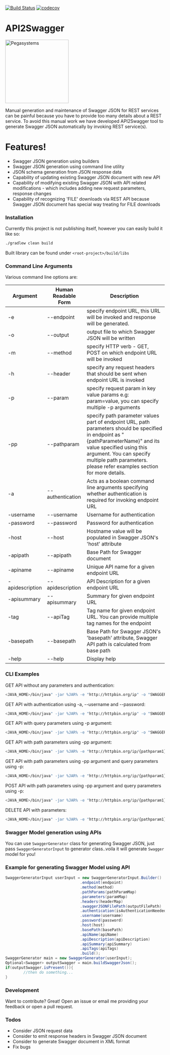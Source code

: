 [![Build Status](https://travis-ci.org/pegasystems/api2swagger.svg?branch=master)](https://travis-ci.org/pegasystems/api2swagger)
[![codecov](https://codecov.io/gh/pegasystems/api2swagger/branch/master/graph/badge.svg)](https://codecov.io/gh/pegasystems/api2swagger)

# API2Swagger

<a href="https://www.pega.com">
<img src="https://www.pega.com/profiles/pegasystems/themes/custom/pegas/pegakit/public/images/logos/pega-logo.svg" width="200" alt="Pegasystems"/>
</a>

Manual generation and maintenance of Swagger JSON for REST services can be painful because you have to provide too many details about a REST service. To avoid this manual work we have developed API2Swagger tool to generate Swagger JSON automatically by invoking REST service(s).

# Features!

  - Swagger JSON generation using builders
  - Swagger JSON generation using command line utility
  - JSON schema generation from JSON response data
  - Capability of updating existing Swagger JSON document with new API
  - Capability of modifying existing Swagger JSON with API related modifications - which includes adding new request parameters, response changes
  - Capability of recognizing 'FILE' downloads via REST API because Swagger JSON document has special way treating for FILE downloads

### Installation

Currently this project is not publishing itself, however you can easily build it like so:

```bat
./gradlew clean build 
```

Built library can be found under `<root-project>/build/libs`

### Command Line Arguments

Various command line options are:

| Argument | Human Readable Form |Description |
| ---------- | ---------- | ---------- |
| -e | --endpoint | specify endpoint URL, this URL will be invoked and response will be generated. |
| -o | \-\-output | output file to which Swagger JSON will be written |
| -m | \-\-method | specify HTTP verb - GET, POST on which endpoint URL will be invoked |
| -h | \-\-header |specify any request headers that should be sent when endpoint URL is invoked |
| -p | \-\-param | specify request param in key value params e.g: param=value, you can specify multiple \-p arguments |
| -pp | \-\-pathparam | specify path parameter values part of endpoint URL, path parameters should  be specified in endpoint as "{pathParameterName}" and its value specified using this argument. You can specify multiple path parameters. please refer examples section for more details. |
| -a | \-\-authentication |Acts as a boolean command line arguments specifying whether authentication is required for invoking endpoint URL |
| -username | \-\-username | Username for authentication|
| -password | \-\-password | Password for authentication |
| -host | \-\-host | Hostname value will be populated in Swagger JSON's 'host' attribute |
| -apipath | \-\-apipath | Base Path for Swagger document |
| -apiname | \-\-apiname | Unique API name for a given endpoint URL |
| -apidescription | \-\-apidescription | API Description for a given endpoint URL |
| -apisummary | \-\-apisummary | Summary for given endpoint URL |
| -tag | \-\-apiTag | Tag name for given endpoint URL. You can provide multiple tag names for the endpoint |
| -basepath | \-\-basepath | Base Path for Swagger JSON's 'basepath' attribute, Swagger API path is calculated from base path |
| -help | \-\-help | Display help |

### CLI Examples

GET API without any parameters and authentication:

```sh
<JAVA_HOME>/bin/java" -jar %JAR% -e "http://httpbin.org/ip" -o "SWAGGER-DOC-FILE-PATH" -m "GET" -apiname "UniqueApiName" -tag "GetIPAddress" -apiSummary "API to fetch IP Address" -apidescription "Fetch IP address in origin attribute"
```
GET API with authentication using -a, --username and --password:

```sh
<JAVA_HOME>/bin/java" -jar %JAR% -e "http://httpbin.org/ip" -o "SWAGGER-DOC-FILE-PATH" -m "GET" -a --username "someusername" --password "somePassword" -apiname "UniqueApiName" -tag "GetIPAddress" -apisummary "API to fetch IP Address" -apidescription "Fetch IP address in origin attribute"
```
GET API with query parameters using -p argument:

```sh
<JAVA_HOME>/bin/java" -jar %JAR% -e "http://httpbin.org/ip" -o "SWAGGER-DOC-FILE-PATH" -m "GET" -a --username "someusername" --password "somePassword" -p "param1=value1" -p "param2=value2" -apiname "UniqueApiName" -tag "GetIPAddress" -apisummary "API to fetch IP Address" -apidescription "Fetch IP address in origin attribute"
```

GET API with path parameters using -pp argument:

```sh
<JAVA_HOME>/bin/java" -jar %JAR% -e "http://httpbin.org/ip/{pathparam1}/{pathparam2}" -o "SWAGGER-DOC-FILE-PATH" -m "GET" -a --username "someusername" --password "somePassword" -pp "pathparam1=value1" -pp "pathparam2=value2" -apiname "UniqueApiName" -tag "GetIPAddress" -apisummary "API to fetch IP Address" -apidescription "Fetch IP address in origin attribute"
```

GET API with path parameters using -pp argument and query parameters using -p:

```sh
<JAVA_HOME>/bin/java" -jar %JAR% -e "http://httpbin.org/ip/{pathparam1}/{pathparam2}" -o "SWAGGER-DOC-FILE-PATH" -m "GET" -a --username "someusername" --password "somePassword" -pp "pathparam1=value1" -pp "pathparam2=value2" -p "queryparam=value" -apiname "UniqueApiName" -tag "GetIPAddress" -apisummary "API to fetch IP Address" -apidescription "Fetch IP address in origin attribute"
```

POST API with path parameters using -pp argument and query parameters using -p:

```sh
<JAVA_HOME>/bin/java" -jar %JAR% -e "http://httpbin.org/ip/{pathparam1}/{pathparam2}" -o "SWAGGER-DOC-FILE-PATH" -m "POST" -a --username "someusername" --password "somePassword" -pp "pathparam1=value1" -pp "pathparam2=value2" -p "queryparam=value" -apiname "UniqueApiName" -tag "GetIPAddress" -apisummary "API to fetch IP Address" -apidescription "Fetch IP address in origin attribute"
```

DELETE API with parameters:

```sh
<JAVA_HOME>/bin/java" -jar %JAR% -e "http://httpbin.org/ip/{pathparam1}/{pathparam2}" -o "SWAGGER-DOC-FILE-PATH" -m "DELETE" -a --username "someusername" --password "somePassword" -pp "pathparam1=value1" -pp "pathparam2=value2" -p "queryparam=value" -apiname "UniqueApiName" -tag "GetIPAddress" -apisummary "API to fetch IP Address" -apidescription "Fetch IP address in origin attribute"
```

### Swagger Model generation using APIs

You can use `SwaggerGenerator` class for generating Swagger JSON, just pass `SwaggerGeneratorInput` to generator class..voila it will generate `Swagger` model for you!

### Example for generating Swagger Model using API

```java
SwaggerGeneratorInput userInput = new SwaggerGeneratorInput.Builder()
                                 .endpoint(endpoint)
								 .method(method)
								 .pathParams(pathParamMap)
								 .parameters(paramMap)
								 .headers(headerMap)
								 .swaggerJSONFilePath(outputFilePath)
								 .authentication(isAuthenticationNeeded)
								 .username(username)
								 .password(password)
								 .host(host)
								 .basePath(basePath)
								 .apiName(apiName)
								 .apiDescription(apiDescription)
								 .apiSummary(apiSummary)
								 .apiTags(apiTags)
								 .build();
SwaggerGenerator main = new SwaggerGenerator(userInput);
Optional<Swagger> outputSwagger = main.buildSwaggerJson();
if(outputSwagger.isPresent()){
		//then do something...
}
```

### Development

Want to contribute? Great!
Open an issue or email me providing your feedback or open a pull request.

### Todos

 - Consider JSON request data
 - Consider to emit response headers in Swagger JSON document
 - Consider to generate Swagger document in XML format
 - Fix bugs
